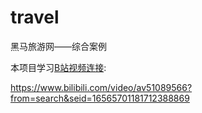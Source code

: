 # travel
黑马旅游网——综合案例

本项目学习[B站视频连接](https://www.bilibili.com/video/av51089566?from=search&seid=16565701181712388869):

https://www.bilibili.com/video/av51089566?from=search&seid=16565701181712388869


